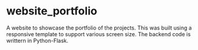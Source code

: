 # website_portfolio
A website to showcase the portfolio of the projects.
This was built using a responsive template to support various screen size. The backend code is writtern in Python-Flask.
